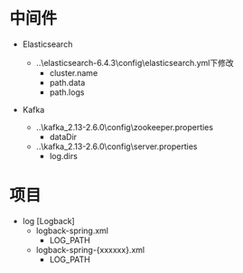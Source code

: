 
# 中间件
- Elasticsearch
  - ..\elasticsearch-6.4.3\config\elasticsearch.yml下修改
    - cluster.name
    - path.data
    - path.logs

- Kafka
  - ..\kafka_2.13-2.6.0\config\zookeeper.properties
    - dataDir
  - ..\kafka_2.13-2.6.0\config\server.properties
    - log.dirs

# 项目
- log [Logback]
  - logback-spring.xml
    - LOG_PATH
  - logback-spring-{xxxxxx}.xml 
    - LOG_PATH


